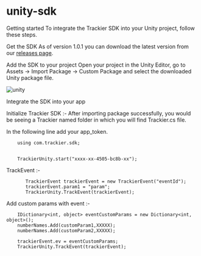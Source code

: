 # unity-sdk
Getting started
To integrate the Trackier SDK into your Unity project, follow these steps.

Get the SDK
As of version 1.0.1 you can download the latest version from our [releases page](https://github.com/trackier/unity-sdk/releases).

Add the SDK to your project
Open your project in the Unity Editor, go to Assets → Import Package → Custom Package and select the downloaded Unity package file.
 
![unity](https://user-images.githubusercontent.com/34488320/108677807-34c22f80-7510-11eb-804b-c4795633fd23.jpg)
 
 
Integrate the SDK into your app

Initialize Trackier SDK :-
After importing package successfully, you would be seeing a Trackier named folder in which you will find Trackier.cs file.
 
In the following line add your app_token.

		using com.trackier.sdk;


		TrackierUnity.start("xxxx-xx-4505-bc8b-xx"); 
 
TrackEvent :-

	       TrackierEvent trackierEvent = new TrackierEvent("eventId");
	       trackierEvent.param1 = "param";
	       TrackierUnity.TrackEvent(trackierEvent);
       
Add custom params with event :- 

		IDictionary<int, object> eventCustomParams = new Dictionary<int, object>();
		numberNames.Add(customParam1,XXXXX); 
		numberNames.Add(customParam2,XXXXX);

		trackierEvent.ev = eventCustomParams;
		TrackierUnity.TrackEvent(trackierEvent);
	
 

 
 
 
 
 
 
 
 
 
 
 
 
 
 
 
 
 
 
 
 
 
 
 


